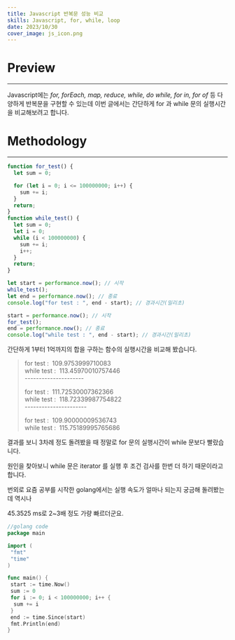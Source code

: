```yaml
---
title: Javascript 반복문 성능 비교
skills: Javascript, for, while, loop
date: 2023/10/30
cover_image: js_icon.png
---
```


# **Preview**

---

Javascript에는 _for, forEach, map, reduce, while, do while, for in, for of_ 등 다양하게 반복문을 구현할 수 있는데 이번 글에서는 간단하게 for 과 while 문의 실행시간을 비교해보려고 합니다.

# **Methodology**

---

```javascript
function for_test() {
  let sum = 0;

  for (let i = 0; i <= 100000000; i++) {
    sum += i;
  }
  return;
}
function while_test() {
  let sum = 0;
  let i = 0;
  while (i < 100000000) {
    sum += i;
    i++;
  }
  return;
}

let start = performance.now(); // 시작
while_test();
let end = performance.now(); // 종료
console.log("for test : ", end - start); // 경과시간(밀리초)

start = performance.now(); // 시작
for_test();
end = performance.now(); // 종료
console.log("while test : ", end - start); // 경과시간(밀리초)
```

간단하게 1부터 1억까지의 합을 구하는 함수의 실행시간을 비교해 봤습니다.

> for test :  109.9753999710083  
> while test :  113.45970010757446  
> \---------------------
>
> for test :  111.72530007362366  
> while test :  118.72339987754822  
> \----------------------
>
> for test :  109.90000009536743  
> while test :  115.75189995765686

결과를 보니 3차례 정도 돌려봤을 때 정말로 for 문의 실행시간이 while 문보다 빨랐습니다.

원인을 찾아보니 while 문은 iterator 를 실행 후 조건 검사를 한번 더 하기 때문이라고 합니다.

번외로 요즘 공부를 시작한 golang에서는 실행 속도가 얼마나 되는지 궁금해 돌려봤는데 역시나

45.3525 ms로 2~3배 정도 가량 빠르더군요.

```go
//golang code
package main

import (
 "fmt"
 "time"
)

func main() {
 start := time.Now()
 sum := 0
 for i := 0; i < 100000000; i++ {
  sum += i
 }
 end := time.Since(start)
 fmt.Println(end)
}
```
